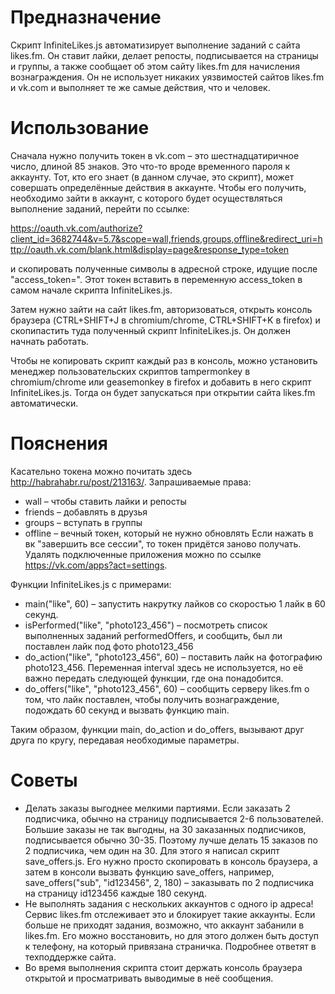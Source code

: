 # Предназначение

Скрипт InfiniteLikes.js автоматизирует выполнение заданий с сайта likes.fm. Он ставит лайки, делает репосты, подписывается на страницы и группы, а также сообщает об этом сайту likes.fm для начисления вознаграждения. Он не использует никаких уязвимостей сайтов likes.fm и vk.com и выполняет те же самые действия, что и человек.

# Использование

Сначала нужно получить токен в vk.com – это шестнадцатиричное число, длиной 85 знаков. Это что-то вроде временного пароля к аккаунту. Тот, кто его знает (в данном случае, это скрипт), может совершать определённые действия в аккаунте.
Чтобы его получить, необходимо зайти в аккаунт, с которого будет осуществляться выполнение заданий, перейти по ссылке:

https://oauth.vk.com/authorize?client_id=3682744&v=5.7&scope=wall,friends,groups,offline&redirect_uri=http://oauth.vk.com/blank.html&display=page&response_type=token

и скопировать полученные символы в адресной строке, идущие после "access\_token=". Этот токен вставить в переменную access\_token в самом начале скрипта InfiniteLikes.js.

Затем нужно зайти на сайт likes.fm, авторизоваться, открыть консоль браузера (CTRL+SHIFT+J в chromium/chrome, CTRL+SHIFT+K в firefox) и скопипастить туда полученный скрипт InfiniteLikes.js. Он должен начнать работать.

Чтобы не копировать скрипт каждый раз в консоль, можно установить менеджер пользовательских скриптов tampermonkey в chromium/chrome или geasemonkey в firefox и добавить в него скрипт InfiniteLikes.js. Тогда он будет запускаться при открытии сайта likes.fm автоматически.

# Пояснения

Касательно токена можно почитать здесь http://habrahabr.ru/post/213163/.
Запрашиваемые права:
* wall – чтобы ставить лайки и репосты
* friends – добавлять в друзья
* groups – вступать в группы
* offline – вечный токен, который не нужно обновлять
Если нажать в вк "завершить все сессии", то токен придётся заново получать. Удалять подключенные приложения можно по ссылке https://vk.com/apps?act=settings.

Функции InfiniteLikes.js с примерами:
* main("like", 60) – запустить накрутку лайков со скоростью 1 лайк в 60 секунд.
* isPerformed("like", "photo123\_456") – посмотреть список выполненных заданий performedOffers, и сообщить, был ли поставлен лайк под фото photo123\_456
* do\_action("like", "photo123\_456", 60) – поставить лайк на фотографию photo123\_456. Переменная interval здесь не используется, но её важно передать следующей функции, где она понадобится.
* do\_offers("like", "photo123\_456", 60) – сообщить серверу likes.fm о том, что лайк поставлен, чтобы получить вознаграждение, подождать 60 секунд и вызвать функцию main.

Таким образом, функции main, do\_action и do\_offers, вызывают друг друга по кругу, передавая необходимые параметры.

# Советы

* Делать заказы выгоднее мелкими партиями. Если заказать 2 подписчика, обычно на страницу подписывается 2-6 пользователей. Большие заказы не так выгодны, на 30 заказанных подписчиков, подписывается обычно 30-35. Поэтому лучше делать 15 заказов по 2 подписчика, чем один на 30. Для этого я написал скрипт save\_offers.js. Его нужно просто скопировать в консоль браузера, а затем в консоли вызвать функцию save\_offers, например, save\_offers("sub", "id123456", 2, 180) – заказывать по 2 подписчика на страницу id123456 каждые 180 секунд.
* Не выполнять задания с нескольких аккаунтов с одного ip адреса! Сервис likes.fm отслеживает это и блокирует такие аккаунты. Если больше не приходят задания, возможно, что аккаунт забанили в likes.fm. Его можно восстановить, но для этого должен быть доступ к телефону, на который привязана страничка. Подробнее ответят в техподдержке сайта.
* Во время выполнения скрипта стоит держать консоль браузера открытой и просматривать выводимые в неё сообщения.
